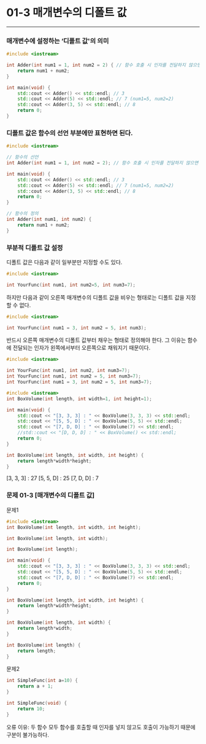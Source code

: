 # 01-3 매개변수의 디폴트 값

---

### 매개변수에 설정하는 ‘디폴트 값'의 의미

```cpp
#include <iostream>

int Adder(int num1 = 1, int num2 = 2) { // 함수 호출 시 인자를 전달하지 않으면 num1=1, num2=2인 것으로 간주!
    return num1 + num2;
}

int main(void) {
    std::cout << Adder() << std::endl; // 3
    std::cout << Adder(5) << std::endl; // 7 (num1=5, num2=2)
    std::cout << Adder(3, 5) << std::endl; // 8
    return 0;
}
```

### 디폴트 값은 함수의 선언 부분에만 표현하면 된다.

```cpp
#include <iostream>

// 함수의 선언
int Adder(int num1 = 1, int num2 = 2); // 함수 호출 시 인자를 전달하지 않으면 num1=1, num2=2인 것으로 간주!

int main(void) {
    std::cout << Adder() << std::endl; // 3
    std::cout << Adder(5) << std::endl; // 7 (num1=5, num2=2)
    std::cout << Adder(3, 5) << std::endl; // 8
    return 0;
}

// 함수의 정의
int Adder(int num1, int num2) {
    return num1 + num2;
}
```

### 부분적 디폴트 값 설정

디폴트 값은 다음과 같이 일부분만 지정할 수도 있다.

```cpp
#include <iostream>

int YourFunc(int num1, int num2=5, int num3=7);
```

하지만 다음과 같이 오른쪽 매개변수의 디폴트 값을 비우는 형태로는 디폴트 값을 지정할 수 없다.

```cpp
#include <iostream>

int YourFunc(int num1 = 3, int num2 = 5, int num3);
```

반드시 오른쪽 매개변수의 디폴트 값부터 채우는 형태로 정의해야 한다. 그 이유는 함수에 전달되는 인자가 왼쪽에서부터 오른쪽으로 채워지기 때문이다.

```cpp
#include <iostream>

int YourFunc(int num1, int num2, int num3=7);
int YourFunc(int num1, int num2 = 5, int num3=7);
int YourFunc(int num1 = 3, int num2 = 5, int num3=7);
```

```cpp
#include <iostream>
int BoxVolume(int length, int width=1, int height=1);

int main(void) {
    std::cout << "[3, 3, 3] : " << BoxVolume(3, 3, 3) << std::endl;
    std::cout << "[5, 5, D] : " << BoxVolume(5, 5) << std::endl;
    std::cout << "[7, D, D] : " << BoxVolume(7) << std::endl;
    //std::cout << "[D, D, D] : " << BoxVolume() << std::endl;
    return 0;
}

int BoxVolume(int length, int width, int height) {
    return length*width*height;
}
```

[3, 3, 3] : 27
[5, 5, D] : 25
[7, D, D] : 7

### 문제 01-3 [매개변수의 디폴트 값]

문제1

```cpp
#include <iostream>
int BoxVolume(int length, int width, int height);

int BoxVolume(int length, int width);

int BoxVolume(int length);

int main(void) {
    std::cout << "[3, 3, 3] : " << BoxVolume(3, 3, 3) << std::endl;
    std::cout << "[5, 5, D] : " << BoxVolume(5, 5) << std::endl;
    std::cout << "[7, D, D] : " << BoxVolume(7) << std::endl;
    return 0;
}

int BoxVolume(int length, int width, int height) {
    return length*width*height;
}

int BoxVolume(int length, int width) {
    return length*width;
}

int BoxVolume(int length) {
    return length;
}
```

문제2

```cpp
int SimpleFunc(int a=10) {
    return a + 1;
}

int SimpleFunc(void) {
    return 10;
}
```

오류 이유: 두 함수 모두 함수를 호출할 때 인자를 넣지 않고도 호출이 가능하기 때문에 구분이 불가능하다.